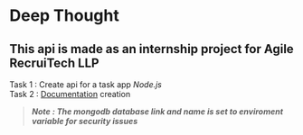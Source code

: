#  Deep Thought

## This api is made as an internship project for Agile RecruiTech LLP

Task 1 : Create api for a task app *Node.js*  \
Task 2 : [Documentation](https://documenter.getpostman.com/view/22374638/2s8YRnkrRP) creation


> **_Note : The mongodb database link and name is set to enviroment variable for security issues_**